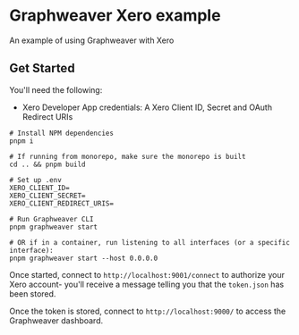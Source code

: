 # Graphweaver Xero example

An example of using Graphweaver with Xero

## Get Started

You'll need the following:

- Xero Developer App credentials: A Xero Client ID, Secret and OAuth Redirect URIs

```shell
# Install NPM dependencies
pnpm i

# If running from monorepo, make sure the monorepo is built
cd .. && pnpm build

# Set up .env
XERO_CLIENT_ID=
XERO_CLIENT_SECRET=
XERO_CLIENT_REDIRECT_URIS=

# Run Graphweaver CLI
pnpm graphweaver start

# OR if in a container, run listening to all interfaces (or a specific interface):
pnpm graphweaver start --host 0.0.0.0
```

Once started, connect to `http://localhost:9001/connect` to authorize your Xero account-
you'll receive a message telling you that the `token.json` has been stored.

Once the token is stored, connect to `http://localhost:9000/` to access the Graphweaver dashboard.
